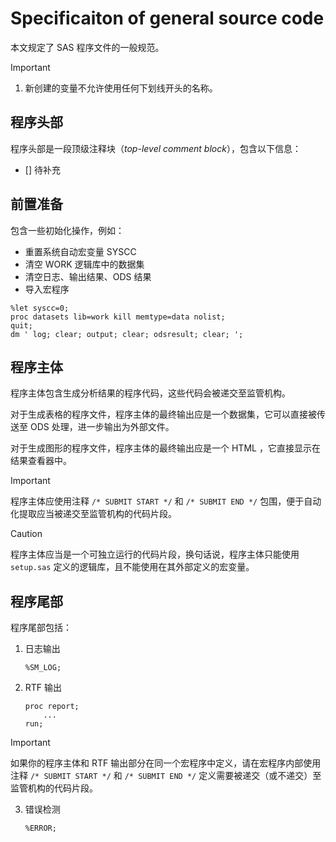# Specificaiton of general source code

本文规定了 SAS 程序文件的一般规范。

> [!IMPORTANT]
>
> 1. 新创建的变量不允许使用任何下划线开头的名称。

## 程序头部

程序头部是一段顶级注释块（_top-level comment block_），包含以下信息：

- [] 待补充

## 前置准备

包含一些初始化操作，例如：

- 重置系统自动宏变量 SYSCC
- 清空 WORK 逻辑库中的数据集
- 清空日志、输出结果、ODS 结果
- 导入宏程序

```sas
%let syscc=0;
proc datasets lib=work kill memtype=data nolist;
quit;
dm ' log; clear; output; clear; odsresult; clear; ';
```

## 程序主体

程序主体包含生成分析结果的程序代码，这些代码会被递交至监管机构。

对于生成表格的程序文件，程序主体的最终输出应是一个数据集，它可以直接被传送至 ODS 处理，进一步输出为外部文件。

对于生成图形的程序文件，程序主体的最终输出应是一个 HTML ，它直接显示在结果查看器中。

> [!IMPORTANT]
> 程序主体应使用注释 `/* SUBMIT START */` 和 `/* SUBMIT END */` 包围，便于自动化提取应当被递交至监管机构的代码片段。

> [!CAUTION]
> 程序主体应当是一个可独立运行的代码片段，换句话说，程序主体只能使用 `setup.sas` 定义的逻辑库，且不能使用在其外部定义的宏变量。

## 程序尾部

程序尾部包括：

1. 日志输出

   ```sas
   %SM_LOG;
   ```

2. RTF 输出

   ```sas
   proc report;
       ...
   run;
   ```

> [!IMPORTANT]
> 如果你的程序主体和 RTF 输出部分在同一个宏程序中定义，请在宏程序内部使用注释 `/* SUBMIT START */` 和 `/* SUBMIT END */` 定义需要被递交（或不递交）至监管机构的代码片段。

3. 错误检测

   ```sas
   %ERROR;
   ```
